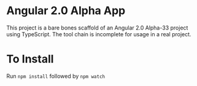 Angular 2.0 Alpha App
=====================

This project is a bare bones scaffold of an Angular 2.0 Alpha-33 project using TypeScript. The tool chain is
incomplete for usage in a real project.

To Install
==========
Run `npm install` followed by `npm watch`